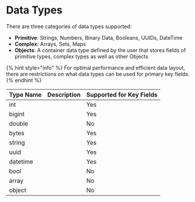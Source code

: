 # Data Types

There are three categories of data types supported:&#x20;

* **Primitive**: Strings, Numbers, Binary Data, Booleans, UUIDs, DateTime
* **Complex:** Arrays, Sets, Maps
* **Objects**: A container data type defined by the user that stores fields of primitive types, complex types as well as other Objects

{% hint style="info" %}
For optimal performance and efficient data layout, there are restrictions on what data types can be used for primary key fields.
{% endhint %}

| Type Name | Description | Supported for Key Fields |
| --------- | ----------- | ------------------------ |
| int       |             | Yes                      |
| bigint    |             | Yes                      |
| double    |             | No                       |
| bytes     |             | Yes                      |
| string    |             | Yes                      |
| uuid      |             | Yes                      |
| datetime  |             | Yes                      |
| bool      |             | No                       |
| array     |             | No                       |
| object    |             | No                       |

